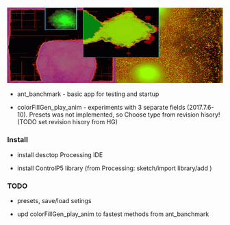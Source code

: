 ![colorFillGen_play_anim](/footer_colorFillGen_play_anim.png)

* ant_banchmark - basic app for testing and startup

* colorFillGen_play_anim - experiments with 3 separate fields (2017.7.6-10). Presets was not implemented, so Choose type from revision hisory! (TODO set revision hisory from HG)

### Install

* install desctop Processing IDE

* install ControlP5 library (from Processing: sketch/import library/add )

### TODO

* presets, save/load setings

* upd colorFillGen_play_anim to fastest methods from ant_banchmark
